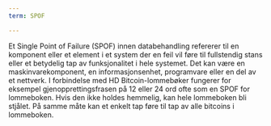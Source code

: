 ```yaml
---
term: SPOF

---
```

Et Single Point of Failure (SPOF) innen databehandling refererer til en komponent eller et element i et system der en feil vil føre til fullstendig stans eller et betydelig tap av funksjonalitet i hele systemet. Det kan være en maskinvarekomponent, en informasjonsenhet, programvare eller en del av et nettverk. I forbindelse med HD Bitcoin-lommebøker fungerer for eksempel gjenopprettingsfrasen på 12 eller 24 ord ofte som en SPOF for lommeboken. Hvis den ikke holdes hemmelig, kan hele lommeboken bli stjålet. På samme måte kan et enkelt tap føre til tap av alle bitcoins i lommeboken.